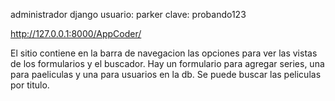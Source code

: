 administrador django
usuario: parker
clave: probando123

http://127.0.0.1:8000/AppCoder/

El sitio contiene en la barra de navegacion las opciones para ver las vistas de los formularios y el buscador.
Hay un formulario para agregar series, una para paeliculas y una para usuarios en la db.
Se puede buscar las peliculas por titulo.